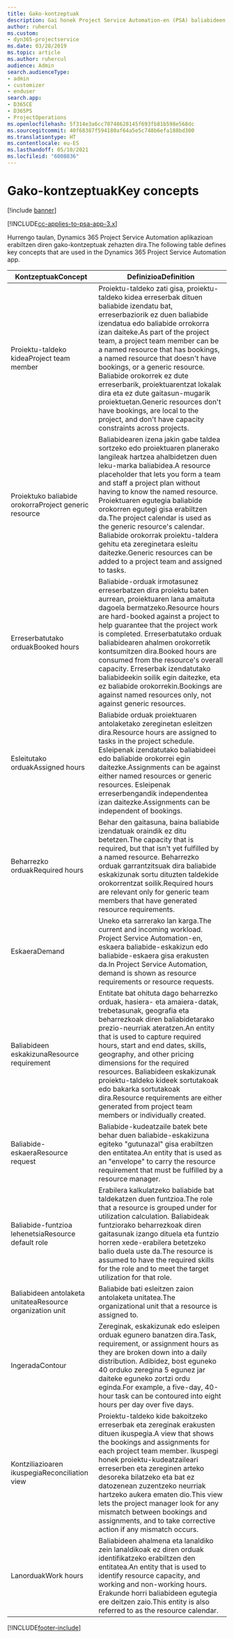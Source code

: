 ```yaml
---
title: Gako-kontzeptuak
description: Gai honek Project Service Automation-en (PSA) baliabideen kudeaketa gako-kontzeptuen inguruko informazioa eskaintzen du.
author: ruhercul
ms.custom:
- dyn365-projectservice
ms.date: 03/28/2019
ms.topic: article
ms.author: ruhercul
audience: Admin
search.audienceType:
- admin
- customizer
- enduser
search.app:
- D365CE
- D365PS
- ProjectOperations
ms.openlocfilehash: 5f314e3a6cc70748628145f693fb81b598e568dc
ms.sourcegitcommit: 40f68387f594180af64a5e5c748b6efa188bd300
ms.translationtype: HT
ms.contentlocale: eu-ES
ms.lasthandoff: 05/10/2021
ms.locfileid: "6008836"
---
```

# <a name="key-concepts"></a><span data-ttu-id="88c9e-103">Gako-kontzeptuak</span><span class="sxs-lookup"><span data-stu-id="88c9e-103">Key concepts</span></span>

[!include [banner](../includes/psa-now-project-operations.md)]

[!INCLUDE[cc-applies-to-psa-app-3.x](../includes/cc-applies-to-psa-app-3x.md)]

<span data-ttu-id="88c9e-104">Hurrengo taulan, Dynamics 365 Project Service Automation aplikazioan erabiltzen diren gako-kontzeptuak zehazten dira.</span><span class="sxs-lookup"><span data-stu-id="88c9e-104">The following table defines key concepts that are used in the Dynamics 365 Project Service Automation app.</span></span>

| <span data-ttu-id="88c9e-105">Kontzeptuak</span><span class="sxs-lookup"><span data-stu-id="88c9e-105">Concept</span></span>                    | <span data-ttu-id="88c9e-106">Definizioa</span><span class="sxs-lookup"><span data-stu-id="88c9e-106">Definition</span></span> |
|----------------------------|------------|
| <span data-ttu-id="88c9e-107">Proiektu-taldeko kidea</span><span class="sxs-lookup"><span data-stu-id="88c9e-107">Project team member</span></span>        | <span data-ttu-id="88c9e-108">Proiektu-taldeko zati gisa, proiektu-taldeko kidea erreserbak dituen baliabide izendatu bat, erreserbaziorik ez duen baliabide izendatua edo baliabide orrokorra izan daiteke.</span><span class="sxs-lookup"><span data-stu-id="88c9e-108">As part of the project team, a project team member can be a named resource that has bookings, a named resource that doesn't have bookings, or a generic resource.</span></span> <span data-ttu-id="88c9e-109">Baliabide orokorrek ez dute erreserbarik, proiektuarentzat lokalak dira eta ez dute gaitasun-mugarik proiektuetan.</span><span class="sxs-lookup"><span data-stu-id="88c9e-109">Generic resources don't have bookings, are local to the project, and don't have capacity constraints across projects.</span></span> |
| <span data-ttu-id="88c9e-110">Proiektuko baliabide orokorra</span><span class="sxs-lookup"><span data-stu-id="88c9e-110">Project generic resource</span></span>   | <span data-ttu-id="88c9e-111">Baliabidearen izena jakin gabe taldea sortzeko edo proiektuaren planerako langileak hartzea ahalbidetzen duen leku-marka baliabidea.</span><span class="sxs-lookup"><span data-stu-id="88c9e-111">A resource placeholder that lets you form a team and staff a project plan without having to know the named resource.</span></span> <span data-ttu-id="88c9e-112">Proiektuaren egutegia baliabide orokorren egutegi gisa erabiltzen da.</span><span class="sxs-lookup"><span data-stu-id="88c9e-112">The project calendar is used as the generic resource's calendar.</span></span> <span data-ttu-id="88c9e-113">Baliabide orokorrak proiektu-taldera gehitu eta zereginetara esleitu daitezke.</span><span class="sxs-lookup"><span data-stu-id="88c9e-113">Generic resources can be added to a project team and assigned to tasks.</span></span> |
| <span data-ttu-id="88c9e-114">Erreserbatutako orduak</span><span class="sxs-lookup"><span data-stu-id="88c9e-114">Booked hours</span></span>               | <span data-ttu-id="88c9e-115">Baliabide-orduak irmotasunez erreserbatzen dira proiektu baten aurrean, proiektuaren lana amaituta dagoela bermatzeko.</span><span class="sxs-lookup"><span data-stu-id="88c9e-115">Resource hours are hard-booked against a project to help guarantee that the project work is completed.</span></span> <span data-ttu-id="88c9e-116">Erreserbatutako orduak baliabidearen ahalmen orokorretik kontsumitzen dira.</span><span class="sxs-lookup"><span data-stu-id="88c9e-116">Booked hours are consumed from the resource's overall capacity.</span></span> <span data-ttu-id="88c9e-117">Erreserbak izendatutako baliabideekin soilik egin daitezke, eta ez baliabide orokorrekin.</span><span class="sxs-lookup"><span data-stu-id="88c9e-117">Bookings are against named resources only, not against generic resources.</span></span> |
| <span data-ttu-id="88c9e-118">Esleitutako orduak</span><span class="sxs-lookup"><span data-stu-id="88c9e-118">Assigned hours</span></span>             | <span data-ttu-id="88c9e-119">Baliabide orduak proiektuaren antolaketako zereginetan esleitzen dira.</span><span class="sxs-lookup"><span data-stu-id="88c9e-119">Resource hours are assigned to tasks in the project schedule.</span></span> <span data-ttu-id="88c9e-120">Esleipenak izendatutako baliabideei edo baliabide orokorrei egin daitezke.</span><span class="sxs-lookup"><span data-stu-id="88c9e-120">Assignments can be against either named resources or generic resources.</span></span> <span data-ttu-id="88c9e-121">Esleipenak erreserbengandik independentea izan daitezke.</span><span class="sxs-lookup"><span data-stu-id="88c9e-121">Assignments can be independent of bookings.</span></span> |
| <span data-ttu-id="88c9e-122">Beharrezko orduak</span><span class="sxs-lookup"><span data-stu-id="88c9e-122">Required hours</span></span>             | <span data-ttu-id="88c9e-123">Behar den gaitasuna, baina baliabide izendatuak oraindik ez ditu betetzen.</span><span class="sxs-lookup"><span data-stu-id="88c9e-123">The capacity that is required, but that isn't yet fulfilled by a named resource.</span></span> <span data-ttu-id="88c9e-124">Beharrezko orduak garrantzitsuak dira baliabide eskakizunak sortu dituzten taldekide orokorrentzat soilik.</span><span class="sxs-lookup"><span data-stu-id="88c9e-124">Required hours are relevant only for generic team members that have generated resource requirements.</span></span> |
| <span data-ttu-id="88c9e-125">Eskaera</span><span class="sxs-lookup"><span data-stu-id="88c9e-125">Demand</span></span>                     | <span data-ttu-id="88c9e-126">Uneko eta sarrerako lan karga.</span><span class="sxs-lookup"><span data-stu-id="88c9e-126">The current and incoming workload.</span></span> <span data-ttu-id="88c9e-127">Project Service Automation-en, eskaera baliabide-eskakizun edo baliabide-eskaera gisa erakusten da.</span><span class="sxs-lookup"><span data-stu-id="88c9e-127">In Project Service Automation, demand is shown as resource requirements or resource requests.</span></span> |
| <span data-ttu-id="88c9e-128">Baliabideen eskakizuna</span><span class="sxs-lookup"><span data-stu-id="88c9e-128">Resource requirement</span></span>       | <span data-ttu-id="88c9e-129">Entitate bat ohituta dago beharrezko orduak, hasiera- eta amaiera-datak, trebetasunak, geografia eta beharrezkoak diren baliabidetarako prezio-neurriak ateratzen.</span><span class="sxs-lookup"><span data-stu-id="88c9e-129">An entity that is used to capture required hours, start and end dates, skills, geography, and other pricing dimensions for the required resources.</span></span> <span data-ttu-id="88c9e-130">Baliabideen eskakizunak proiektu-taldeko kideek sortutakoak edo bakarka sortutakoak dira.</span><span class="sxs-lookup"><span data-stu-id="88c9e-130">Resource requirements are either generated from project team members or individually created.</span></span> |
| <span data-ttu-id="88c9e-131">Baliabide-eskaera</span><span class="sxs-lookup"><span data-stu-id="88c9e-131">Resource request</span></span>           | <span data-ttu-id="88c9e-132">Baliabide-kudeatzaile batek bete behar duen baliabide-eskakizuna egiteko "gutunazal" gisa erabiltzen den entitatea.</span><span class="sxs-lookup"><span data-stu-id="88c9e-132">An entity that is used as an "envelope" to carry the resource requirement that must be fulfilled by a resource manager.</span></span> |
| <span data-ttu-id="88c9e-133">Baliabide-funtzioa lehenetsia</span><span class="sxs-lookup"><span data-stu-id="88c9e-133">Resource default role</span></span>      | <span data-ttu-id="88c9e-134">Erabilera kalkulatzeko baliabide bat taldekatzen duen funtzioa.</span><span class="sxs-lookup"><span data-stu-id="88c9e-134">The role that a resource is grouped under for utilization calculation.</span></span> <span data-ttu-id="88c9e-135">Baliabideak funtziorako beharrezkoak diren gaitasunak izango dituela eta funtzio horren xede-erabilera betetzeko balio duela uste da.</span><span class="sxs-lookup"><span data-stu-id="88c9e-135">The resource is assumed to have the required skills for the role and to meet the target utilization for that role.</span></span> |
| <span data-ttu-id="88c9e-136">Baliabideen antolaketa unitatea</span><span class="sxs-lookup"><span data-stu-id="88c9e-136">Resource organization unit</span></span> | <span data-ttu-id="88c9e-137">Baliabide bati esleitzen zaion antolaketa unitatea.</span><span class="sxs-lookup"><span data-stu-id="88c9e-137">The organizational unit that a resource is assigned to.</span></span> |
| <span data-ttu-id="88c9e-138">Ingerada</span><span class="sxs-lookup"><span data-stu-id="88c9e-138">Contour</span></span>                    | <span data-ttu-id="88c9e-139">Zereginak, eskakizunak edo esleipen orduak egunero banatzen dira.</span><span class="sxs-lookup"><span data-stu-id="88c9e-139">Task, requirement, or assignment hours as they are broken down into a daily distribution.</span></span> <span data-ttu-id="88c9e-140">Adibidez, bost eguneko 40 orduko zeregina 5 egunez jar daiteke eguneko zortzi ordu eginda.</span><span class="sxs-lookup"><span data-stu-id="88c9e-140">For example, a five-day, 40-hour task can be contoured into eight hours per day over five days.</span></span> |
| <span data-ttu-id="88c9e-141">Kontziliazioaren ikuspegia</span><span class="sxs-lookup"><span data-stu-id="88c9e-141">Reconciliation view</span></span>        | <span data-ttu-id="88c9e-142">Proiektu-taldeko kide bakoitzeko erreserbak eta zereginak erakusten dituen ikuspegia.</span><span class="sxs-lookup"><span data-stu-id="88c9e-142">A view that shows the bookings and assignments for each project team member.</span></span> <span data-ttu-id="88c9e-143">Ikuspegi honek proiektu-kudeatzaileari erreserben eta zereginen arteko desoreka bilatzeko eta bat ez datozenean zuzentzeko neurriak hartzeko aukera ematen dio.</span><span class="sxs-lookup"><span data-stu-id="88c9e-143">This view lets the project manager look for any mismatch between bookings and assignments, and to take corrective action if any mismatch occurs.</span></span> |
| <span data-ttu-id="88c9e-144">Lanorduak</span><span class="sxs-lookup"><span data-stu-id="88c9e-144">Work hours</span></span>                 | <span data-ttu-id="88c9e-145">Baliabideen ahalmena eta lanaldiko zein lanaldikoak ez diren orduak identifikatzeko erabiltzen den entitatea.</span><span class="sxs-lookup"><span data-stu-id="88c9e-145">An entity that is used to identify resource capacity, and working and non-working hours.</span></span> <span data-ttu-id="88c9e-146">Erakunde horri baliabideen egutegia ere deitzen zaio.</span><span class="sxs-lookup"><span data-stu-id="88c9e-146">This entity is also referred to as the resource calendar.</span></span> |


[!INCLUDE[footer-include](../includes/footer-banner.md)]